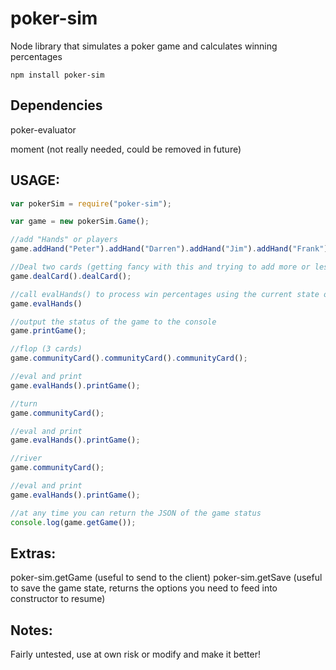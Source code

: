 poker-sim
=========

Node library that simulates a poker game and calculates winning percentages

```
npm install poker-sim
```

Dependencies
---------

poker-evaluator

moment (not really needed, could be removed in future)

USAGE:
---------

```js
var pokerSim = require("poker-sim");

var game = new pokerSim.Game();

//add "Hands" or players
game.addHand("Peter").addHand("Darren").addHand("Jim").addHand("Frank");

//Deal two cards (getting fancy with this and trying to add more or less than 2 will probably get you in trouble)
game.dealCard().dealCard();

//call evalHands() to process win percentages using the current state of the game
game.evalHands()

//output the status of the game to the console
game.printGame();

//flop (3 cards)
game.communityCard().communityCard().communityCard();

//eval and print
game.evalHands().printGame();

//turn
game.communityCard();

//eval and print
game.evalHands().printGame();

//river
game.communityCard();

//eval and print
game.evalHands().printGame();

//at any time you can return the JSON of the game status
console.log(game.getGame());
```
Extras:
--------
poker-sim.getGame (useful to send to the client)
poker-sim.getSave (useful to save the game state, returns the options you need to feed into constructor to resume)

Notes:
---------

Fairly untested, use at own risk or modify and make it better!
